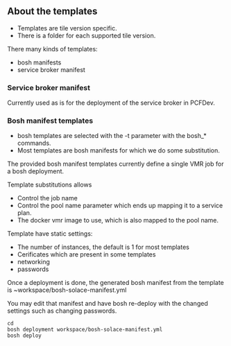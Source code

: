 ## About the templates

- Templates are tile version specific. 
- There is a folder for each supported tile version.

There many kinds of templates:
- bosh manifests
- service broker manifest

### Service broker manifest

Currently used as is for the deployment of the service broker in PCFDev.

### Bosh manifest templates

- bosh templates are selected with the -t parameter with the bosh_* commands.
- Most templates are bosh manifests for which we do some substitution.

The provided bosh manifest templates currently define a single VMR job for a bosh deployment.

Template substitutions allows
- Control the job name
- Control the pool name parameter which ends up mapping it to a service plan.
- The docker vmr image to use, which is also mapped to the pool name.

Template have static settings:
- The number of instances, the default is 1 for most templates
- Cerificates which are present in some templates
- networking
- passwords

Once a deployment is done, the generated bosh manifest from the template is ~workspace/bosh-solace-manifest.yml

You may edit that manifest and have bosh re-deploy with the changed settings such as changing passwords.

~~~~
cd
bosh deployment workspace/bosh-solace-manifest.yml
bosh deploy
~~~~

